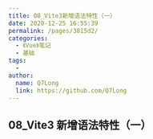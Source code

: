 ```yaml
---
title: 08_Vite3新增语法特性（一）
date: 2020-12-25 16:55:39
permalink: /pages/3815d2/
categories:
  - 《Vue》笔记
  - 基础
tags:
  -
author:
  name: Q7Long
  link: https://github.com/Q7Long
---
```


## 08_Vite3 新增语法特性（一）
